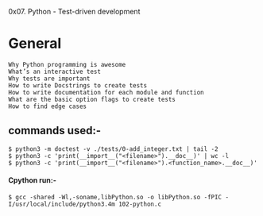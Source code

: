 0x07. Python - Test-driven development
# General

    Why Python programming is awesome
    What’s an interactive test
    Why tests are important
    How to write Docstrings to create tests
    How to write documentation for each module and function
    What are the basic option flags to create tests
    How to find edge cases


## commands used:-

    $ python3 -m doctest -v ./tests/0-add_integer.txt | tail -2    
    $ python3 -c 'print(__import__("<filename>").__doc__)' | wc -l
    $ python3 -c 'print(__import__("<filename>").<function_name>.__doc__)'

#### Cpython run:-
    $ gcc -shared -Wl,-soname,libPython.so -o libPython.so -fPIC -I/usr/local/include/python3.4m 102-python.c
